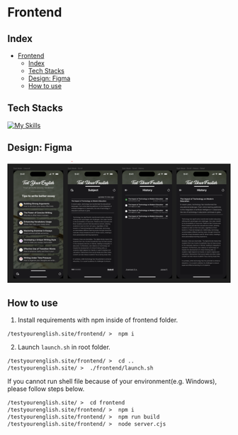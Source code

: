# Frontend

## Index

- [Frontend](#frontend)
  - [Index](#index)
  - [Tech Stacks](#tech-stacks)
  - [Design: Figma](#design-figma)
  - [How to use](#how-to-use)

## Tech Stacks

[![My Skills](https://skillicons.dev/icons?i=react,ts,html,css,figma)](https://skillicons.dev)

## Design: Figma

<img src="/docs/images/mobile-prototype.png">

## How to use

1. Install requirements with npm inside of frontend folder.

```Shell
/testyourenglish.site/frontend/ >  npm i
```

2. Launch `launch.sh` in root folder.

```Shell
/testyourenglish.site/frontend/ >  cd ..
/testyourenglish.site/ >  ./frontend/launch.sh
```

If you cannot run shell file because of your environment(e.g. Windows), please follow steps below.

```Shell
/testyourenglish.site/ >  cd frontend
/testyourenglish.site/frontend/ >  npm i
/testyourenglish.site/frontend/ >  npm run build
/testyourenglish.site/frontend/ >  node server.cjs
```
